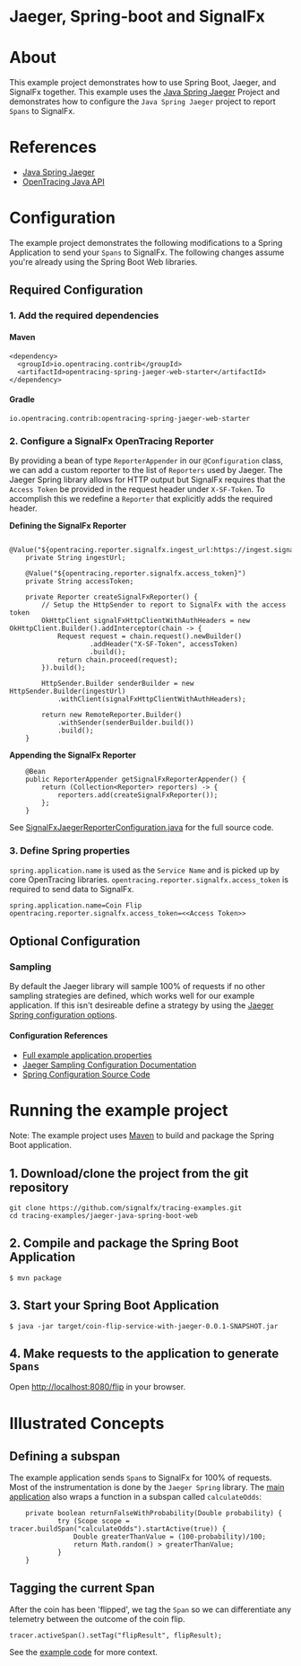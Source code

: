 # Jaeger, Spring-boot and SignalFx

# About
This example project demonstrates how to use Spring Boot, Jaeger, and SignalFx together. This example uses the [Java Spring Jaeger](https://github.com/opentracing-contrib/java-spring-jaeger)
Project and demonstrates how to configure the `Java Spring Jaeger` project to report `Spans` to SignalFx.

# References
- [Java Spring Jaeger](https://github.com/opentracing-contrib/java-spring-jaeger)
- [OpenTracing Java API](https://github.com/opentracing/opentracing-java)

# Configuration

The example project demonstrates the following modifications to a Spring Application to send your `Spans` to SignalFx. The following changes assume you're already using the Spring Boot Web libraries.

## Required Configuration

### 1. Add the required dependencies

#### Maven
```
<dependency>
  <groupId>io.opentracing.contrib</groupId>
  <artifactId>opentracing-spring-jaeger-web-starter</artifactId>
</dependency>
```

#### Gradle
```
io.opentracing.contrib:opentracing-spring-jaeger-web-starter
```

### 2. Configure a SignalFx OpenTracing Reporter

By providing a bean of type `ReporterAppender` in our `@Configuration` class, we can  add a custom reporter to the list of `Reporters` used by Jaeger. The Jaeger Spring library allows for HTTP output but SignalFx requires that the `Access Token` be provided in the request header under `X-SF-Token`.  To accomplish this we redefine a `Reporter` that explicitly adds the required header.  

__Defining the SignalFx Reporter__
```
	@Value("${opentracing.reporter.signalfx.ingest_url:https://ingest.signalfx.com/v1/trace}")
	private String ingestUrl;
	
	@Value("${opentracing.reporter.signalfx.access_token}")
	private String accessToken;
	
	private Reporter createSignalFxReporter() {
		// Setup the HttpSender to report to SignalFx with the access token
		OkHttpClient signalFxHttpClientWithAuthHeaders = new OkHttpClient.Builder().addInterceptor(chain -> {
		    Request request = chain.request().newBuilder()
		            .addHeader("X-SF-Token", accessToken)
		            .build();
		    return chain.proceed(request);
		}).build();
		
		HttpSender.Builder senderBuilder = new HttpSender.Builder(ingestUrl)
			.withClient(signalFxHttpClientWithAuthHeaders);

		return new RemoteReporter.Builder()
			.withSender(senderBuilder.build())
			.build();
	}
```

__Appending the SignalFx Reporter__
```
	@Bean 
	public ReporterAppender getSignalFxReporterAppender() {
		return (Collection<Reporter> reporters) -> {
			reporters.add(createSignalFxReporter());
		};
	}
```
See [SignalFxJaegerReporterConfiguration.java](https://github.com/signalfx/tracing-examples/tree/spring-boot-examples/jaeger-java-spring-boot-web/src/main/java/example/SignalFxJaegerReporterConfiguration.java) for the full source code.

### 3. Define Spring properties

`spring.application.name` is used as the `Service Name` and is picked up by core OpenTracing libraries. `opentracing.reporter.signalfx.access_token` is required to send data to SignalFx.
```
spring.application.name=Coin Flip
opentracing.reporter.signalfx.access_token=<<Access Token>>
```

## Optional Configuration

### Sampling 

By default the Jaeger library will sample 100% of requests if no other sampling strategies are defined, which works well for our example application. If this isn't desireable define a strategy by using the [Jaeger Spring configuration options](https://github.com/opentracing-contrib/java-spring-jaeger/blob/master/README.md#configuration-options).
#### Configuration References

- [Full example application.properties](https://github.com/signalfx/tracing-examples/tree/spring-boot-examples/jaeger-java-spring-boot-web/src/main/resources/application.properties)
- [Jaeger Sampling Configuration Documentation](https://www.jaegertracing.io/docs/sampling/#client-sampling-configuration)
- [Spring Configuration Source Code](https://github.com/opentracing-contrib/java-spring-jaeger/blob/master/opentracing-spring-jaeger-starter/src/main/java/io/opentracing/contrib/java/spring/jaeger/starter/JaegerConfigurationProperties.java)

# Running the example project
Note: The example project uses [Maven](https://maven.apache.org) to build and package the Spring Boot application. 
## 1. Download/clone the project from the git repository
```
git clone https://github.com/signalfx/tracing-examples.git
cd tracing-examples/jaeger-java-spring-boot-web
```

## 2. Compile and package the Spring Boot Application
```
$ mvn package
```

## 3. Start your Spring Boot Application
```
$ java -jar target/coin-flip-service-with-jaeger-0.0.1-SNAPSHOT.jar
```

## 4. Make requests to the application to generate `Spans` 
Open <http://localhost:8080/flip> in your browser. 

# Illustrated Concepts

## Defining a subspan
The example application sends `Span`s to SignalFx for 100% of requests. Most of the instrumentation is done by the `Jaeger Spring` library.  The [main application](https://github.com/signalfx/tracing-examples/tree/spring-boot-examples/jaeger-java-spring-boot-web/src/main/java/example/Application.java#L39) also wraps a function in a subspan called `calculateOdds`:  
```
    private boolean returnFalseWithProbability(Double probability) {
	    	try (Scope scope = tracer.buildSpan("calculateOdds").startActive(true)) {
	    		Double greaterThanValue = (100-probability)/100;
	    		return Math.random() > greaterThanValue;
	    	} 
    }
```

## Tagging the current Span
After the coin has been 'flipped', we tag the `Span` so we can differentiate any telemetry between the outcome of the coin flip.  
```
tracer.activeSpan().setTag("flipResult", flipResult);
```
See the [example code](https://github.com/signalfx/tracing-examples/tree/spring-boot-examples/jaeger-java-spring-boot-web/src/main/java/example/Application.java#L29) for more context.
